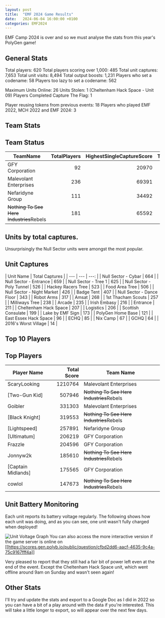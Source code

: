 ```yaml
---
layout: post
title:  "EMF 2024 Game Results"
date:   2024-06-04 16:00:00 +0100
categories: EMF2024
---
```


EMF Camp 2024 is over and so we must analyse the stats from this year's PolyGen game!

## General Stats

Total players: 620
Total players scoring over 1,000: 485
Total unit captures: 7,653
Total unit visits: 8,494
Total output boosts: 1,231
Players who set a codename: 58
Players too lazy to set a codename: 562

Maximum Units Online: 26
Units Stolen: 1 (Cheltenham Hack Space - Unit 09)
Players Completed Capture The Flag: 1

Player reusing tokens from previous events: 18
Players who played EMF 2022, MCH 2022 and EMF 2024: 3

## Team Stats
Team Status
---
| TeamName | TotalPlayers | HighestSingleCaptureScore | TotalScore | TotalVisits | TotalUniqueVisits | TotalCaptures | UniqueCaptures | AveragePlayerScore | 
| --- | ---: | ---: | ---: | ---: | ---: | ---: | ---: | ---: | 
| GFY Corporation | 92 | 20970 | 1431562 | 1113 | 552 | 1154 | 498 | 15560 | 
| Malevolant Enterprises | 236 | 69391 | 4173584 | 3179 | 1566 | 2743 | 1220 | 17685 | 
| Nefaridyne Group | 111 | 34492 | 1290988 | 1292 | 733 | 1273 | 655 | 11631 | 
| ~~Nothing To See Here Industries~~Rebels | 181 | 65592 | 3210173 | 2910 | 1298 | 2483 | 1068 | 17736 | 


## Units by total captures.

Unsurprisingly the Null Sector units were amongst the most popular.

Unit Captures
---
| Unit Name | Total Captures | 
| --- | --- | ---: | 
| Null Sector - Cybar | 664 | 
| Null Sector - Entrance | 659 | 
| Null Sector - Tree 1 | 625 | 
| Null Sector - Poly Tunnel | 526 | 
| Hackey Racers Tree | 523 | 
| Food Area Tree | 506 | 
| Null Sector - Night Market | 426 | 
| Badge Tent | 407 | 
| Null Sector - Dance Floor | 343 | 
| Robot Arms | 317 | 
| Amsat | 268 | 
| 1st Thacham Scouts | 257 | 
| Milliways Tree | 238 | 
| Arcade | 235 | 
| Irish Embasy | 216 | 
| Entrance | 211 | 
| Cheltenham Hack Space | 207 | 
| Logistics | 206 | 
| Scottish Consulate | 199 | 
| Lake by EMF Sign | 173 | 
| PolyGen Home Base | 121 | 
| East Essex Hack Space | 96 | 
| ECHQ | 85 | 
| Nix Camp | 67 | 
| GCHQ | 64 | 
| 2016's Worst Village | 14 | 

## Top 10 Players
Top Players
---
| Player Name | Total Score | Team Name | 
| --- | ---: | --- | 
| ScaryLooking | 1210764 | Malevolant Enterprises | 
| [Two-Gun Kid] | 507946 | ~~Nothing To See Here Industries~~Rebels | 
| Goibler | 331303 | Malevolant Enterprises | 
| [Black Knight] | 319553 | ~~Nothing To See Here Industries~~Rebels | 
| [Lightspeed] | 257891 | Nefaridyne Group | 
| [Ultimatum] | 206219 | GFY Corporation | 
| Frazzle | 204596 | GFY Corporation | 
| Jonnyw2k | 185610 | ~~Nothing To See Here Industries~~Rebels | 
| [Captain Midlands] | 175565 | GFY Corporation | 
| cowlol | 147673 | ~~Nothing To See Here Industries~~Rebels | 

## Unit Battery Monitoring

Each unit reports its battery voltage regularly.  The following shows how each unit was doing, and as you can see, one unit wasn't fully charged when deployed!

![Unit Voltage Graph](https://gen.polyb.io/assets/img/UnitVoltageHistoryEMF2024.png "Unit Voltage History")
You can also access the more interactive version if the game server is online on [[https://scores.gen.polyb.io/public/question/cfbd2dd6-aacf-4635-9c4a-75c9167fff4a]]

Very pleased to report that they still had a fair bit of power left even at the end of the event.  Except the Cheltenham Hack Space unit, which went offline around 9am on Sunday and wasn't seen again!

## Other Stats
I'll try and update the stats and export to a Google Doc as I did in 2022 so you can have a bit of a play around with the data if you're interested.  This will take a little longer to export, so will appear over the next few days.

